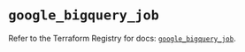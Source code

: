 # `google_bigquery_job`

Refer to the Terraform Registry for docs: [`google_bigquery_job`](https://registry.terraform.io/providers/hashicorp/google-beta/6.20.0/docs/resources/google_bigquery_job).
